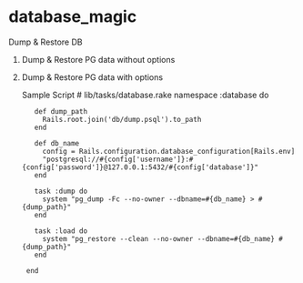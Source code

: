 # database_magic
Dump &amp; Restore DB

1. Dump & Restore PG data without options
2. Dump & Restore PG data with options

  
    Sample Script
        # lib/tasks/database.rake
        namespace :database do

          def dump_path
            Rails.root.join('db/dump.psql').to_path
          end

          def db_name
            config = Rails.configuration.database_configuration[Rails.env]
            "postgresql://#{config['username']}:#{config['password']}@127.0.0.1:5432/#{config['database']}"
          end

          task :dump do
            system "pg_dump -Fc --no-owner --dbname=#{db_name} > #{dump_path}"
          end

          task :load do
            system "pg_restore --clean --no-owner --dbname=#{db_name} #{dump_path}"
          end

        end
